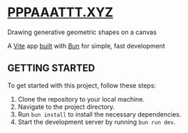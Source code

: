 # [PPPAAATTT.XYZ](https://github.com/goodeats/pppaaattt.xyz)

Drawing generative geometric shapes on a canvas

A [Vite](https://vitejs.dev/) app [built](https://bun.sh/guides/ecosystem/vite) with [Bun](https://bun.sh/) for simple, fast development

## GETTING STARTED

To get started with this project, follow these steps:

1. Clone the repository to your local machine.
2. Navigate to the project directory.
3. Run `bun install` to install the necessary dependencies.
4. Start the development server by running `bun run dev`.

